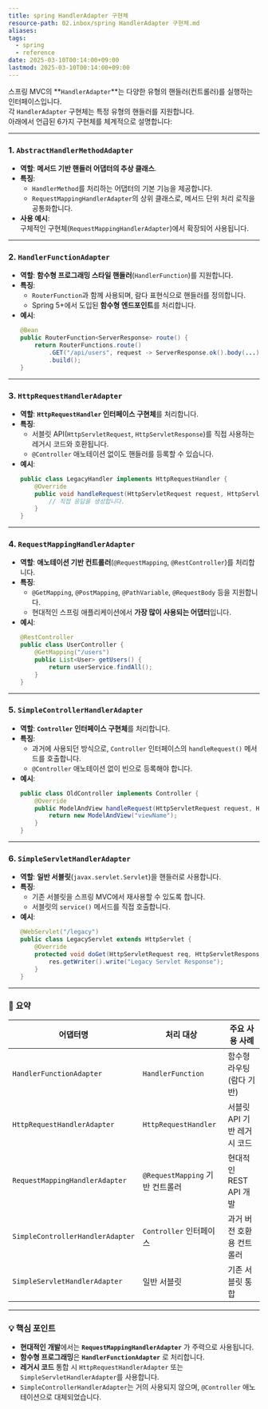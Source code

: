 ```yaml
---
title: spring HandlerAdapter 구현체
resource-path: 02.inbox/spring HandlerAdapter 구현체.md
aliases:
tags:
  - spring
  - reference
date: 2025-03-10T00:14:00+09:00
lastmod: 2025-03-10T00:14:00+09:00
---
```

스프링 MVC의 **`HandlerAdapter`**는 다양한 유형의 핸들러(컨트롤러)를 실행하는 인터페이스입니다.  
각 `HandlerAdapter` 구현체는 특정 유형의 핸들러를 지원합니다.  
아래에서 언급된 6가지 구현체를 체계적으로 설명합니다:

---

### 1. **`AbstractHandlerMethodAdapter`**
- **역할**: **메서드 기반 핸들러 어댑터의 추상 클래스**.
- **특징**:
  - `HandlerMethod`를 처리하는 어댑터의 기본 기능을 제공합니다.
  - `RequestMappingHandlerAdapter`의 상위 클래스로, 메서드 단위 처리 로직을 공통화합니다.
- **사용 예시**:  
  구체적인 구현체(`RequestMappingHandlerAdapter`)에서 확장되어 사용됩니다.

---

### 2. **`HandlerFunctionAdapter`**
- **역할**: **함수형 프로그래밍 스타일 핸들러**(`HandlerFunction`)를 지원합니다.
- **특징**:
  - `RouterFunction`과 함께 사용되며, 람다 표현식으로 핸들러를 정의합니다.
  - Spring 5+에서 도입된 **함수형 엔드포인트**를 처리합니다.
- **예시**:
  ```java
  @Bean
  public RouterFunction<ServerResponse> route() {
      return RouterFunctions.route()
          .GET("/api/users", request -> ServerResponse.ok().body(...))
          .build();
  }
  ```

---

### 3. **`HttpRequestHandlerAdapter`**
- **역할**: **`HttpRequestHandler` 인터페이스 구현체**를 처리합니다.
- **특징**:
  - 서블릿 API(`HttpServletRequest`, `HttpServletResponse`)를 직접 사용하는 레거시 코드와 호환됩니다.
  - `@Controller` 애노테이션 없이도 핸들러를 등록할 수 있습니다.
- **예시**:
  ```java
  public class LegacyHandler implements HttpRequestHandler {
      @Override
      public void handleRequest(HttpServletRequest request, HttpServletResponse response) {
          // 직접 응답을 생성합니다.
      }
  }
  ```

---

### 4. **`RequestMappingHandlerAdapter`**
- **역할**: **애노테이션 기반 컨트롤러**(`@RequestMapping`, `@RestController`)를 처리합니다.
- **특징**:
  - `@GetMapping`, `@PostMapping`, `@PathVariable`, `@RequestBody` 등을 지원합니다.
  - 현대적인 스프링 애플리케이션에서 **가장 많이 사용되는 어댑터**입니다.
- **예시**:
  ```java
  @RestController
  public class UserController {
      @GetMapping("/users")
      public List<User> getUsers() {
          return userService.findAll();
      }
  }
  ```

---

### 5. **`SimpleControllerHandlerAdapter`**
- **역할**: **`Controller` 인터페이스 구현체**를 처리합니다.
- **특징**:
  - 과거에 사용되던 방식으로, `Controller` 인터페이스의 `handleRequest()` 메서드를 호출합니다.
  - `@Controller` 애노테이션 없이 빈으로 등록해야 합니다.
- **예시**:
  ```java
  public class OldController implements Controller {
      @Override
      public ModelAndView handleRequest(HttpServletRequest request, HttpServletResponse response) {
          return new ModelAndView("viewName");
      }
  }
  ```

---

### 6. **`SimpleServletHandlerAdapter`**
- **역할**: **일반 서블릿**(`javax.servlet.Servlet`)을 핸들러로 사용합니다.
- **특징**:
  - 기존 서블릿을 스프링 MVC에서 재사용할 수 있도록 합니다.
  - 서블릿의 `service()` 메서드를 직접 호출합니다.
- **예시**:
  ```java
  @WebServlet("/legacy")
  public class LegacyServlet extends HttpServlet {
      @Override
      protected void doGet(HttpServletRequest req, HttpServletResponse res) {
          res.getWriter().write("Legacy Servlet Response");
      }
  }
  ```

---

### 📌 **요약**
| 어댑터명                          | 처리 대상                          | 주요 사용 사례                          |
|-----------------------------------|-----------------------------------|----------------------------------------|
| `HandlerFunctionAdapter`          | `HandlerFunction`                 | 함수형 라우팅(람다 기반)               |
| `HttpRequestHandlerAdapter`       | `HttpRequestHandler`              | 서블릿 API 기반 레거시 코드            |
| `RequestMappingHandlerAdapter`    | `@RequestMapping` 기반 컨트롤러   | 현대적인 REST API 개발                 |
| `SimpleControllerHandlerAdapter`  | `Controller` 인터페이스           | 과거 버전 호환용 컨트롤러              |
| `SimpleServletHandlerAdapter`     | 일반 서블릿                       | 기존 서블릿 통합                       |

---

### 💡 **핵심 포인트**
- **현대적인 개발**에서는 **`RequestMappingHandlerAdapter`** 가 주력으로 사용됩니다.
- **함수형 프로그래밍**은 **`HandlerFunctionAdapter`** 로 처리합니다.
- **레거시 코드** 통합 시 `HttpRequestHandlerAdapter` 또는 `SimpleServletHandlerAdapter`를 사용합니다.
- `SimpleControllerHandlerAdapter`는 거의 사용되지 않으며, `@Controller` 애노테이션으로 대체되었습니다.